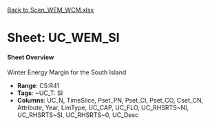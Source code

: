 [Back to Scen_WEM_WCM.xlsx](README.md)

# Sheet: UC_WEM_SI

#### Sheet Overview

Winter Energy Margin for the South Island

- **Range**: C5:R41
- **Tags**: ~UC_T: SI
- **Columns**: UC_N, TimeSlice, Pset_PN, Pset_CI, Pset_CO, Cset_CN, Attribute, Year, LimType, UC_CAP, UC_FLO, UC_RHSRTS~NI, UC_RHSRTS~SI, UC_RHSRTS~0, UC_Desc

